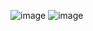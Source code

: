 ![image](https://github.com/user-attachments/assets/7a4bb8fb-9850-430a-8c45-83e7c1b545e2)
![image](https://github.com/user-attachments/assets/6ecf5a00-fef1-4149-9787-c19ece947ef6)
